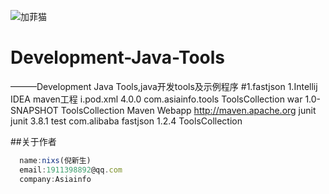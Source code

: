 ![加菲猫](http://pic.cnblogs.com/avatar/614759/20150806155546.png)
# Development-Java-Tools
———Development Java Tools,java开发tools及示例程序
#1.fastjson
1.Intellij IDEA maven工程
    i.pod.xml
    <project xmlns="http://maven.apache.org/POM/4.0.0" xmlns:xsi="http://www.w3.org/2001/XMLSchema-instance"
  xsi:schemaLocation="http://maven.apache.org/POM/4.0.0 http://maven.apache.org/maven-v4_0_0.xsd">
  <modelVersion>4.0.0</modelVersion>
  <groupId>com.asiainfo.tools</groupId>
  <artifactId>ToolsCollection</artifactId>
  <packaging>war</packaging>
  <version>1.0-SNAPSHOT</version>
  <name>ToolsCollection Maven Webapp</name>
  <url>http://maven.apache.org</url>
  <dependencies>
    <dependency>
      <groupId>junit</groupId>
      <artifactId>junit</artifactId>
      <version>3.8.1</version>
      <scope>test</scope>
    </dependency>
      <dependency>
          <groupId>com.alibaba</groupId>
          <artifactId>fastjson</artifactId>
          <version>1.2.4</version>
      </dependency>
  </dependencies>
  <build>
    <finalName>ToolsCollection</finalName>
  </build>
</project>


##关于作者

```javascript
  name:nixs(倪新生)
  email:1911398892@qq.com
  company:Asiainfo
```